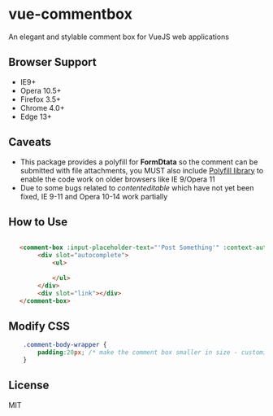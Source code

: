 # vue-commentbox

An elegant and stylable comment box for VueJS web applications

## Browser Support

- IE9+
- Opera 10.5+
- Firefox 3.5+
- Chrome 4.0+
- Edge 13+

## Caveats

- This package provides a polyfill for **FormDtata** so the comment can be submitted with file attachments, you MUST also include [Polyfill library](https://polyfill.io) to enable the code work on older browsers like IE 9/Opera 11
- Due to some bugs related to _contenteditable_ which have not yet been fixed, IE 9-11 and Opera 10-14 work partially 

## How to Use

```html

   <comment-box :input-placeholder-text="'Post Something'" :context-author="'Dauda Adeboye'" :context-avatar-thumb="'http://assets.image-base.com/png/passport.jpg'" :box-action="'https://app.example.com/store/comment'" use-xhr="'true'" v-on:beforesend="beforeSend">
   		<div slot="autocomplete">
			<ul>
				
			</ul>
		</div>
   		<div slot="link"></div>
   </comment-box>
```

## Modify CSS

```css
	.comment-body-wrapper {
		padding:20px; /* make the comment box smaller in size - customization */
	}
```

## License

MIT
